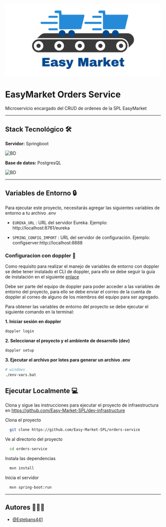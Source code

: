 ![Logo](https://github.com/Easy-Market-SPL/.github/blob/main/Banner.png?raw=true)

# EasyMarket Orders Service

Microservicio encargado del CRUD de ordenes de la SPL EasyMarket

---
## Stack Tecnológico 🛠️

**Servidor:** Springboot

![BD](https://skillicons.dev/icons?i=spring,maven)

**Base de datos:** PostgresQL

![BD](https://skillicons.dev/icons?i=postgresql)

---
## Variables de Entorno 🔒

Para ejecutar este proyecto, necesitarás agregar las siguientes variables de entorno a tu archivo .env

* `EUREKA_URL` : URL del servidor Eureka. Ejemplo: http://localhost:8761/eureka

* `SPRING_CONFIG_IMPORT` : URL del servidor de configuración. Ejemplo: configserver:http://localhost:8888


### Configuracion con doppler 🚀

Como requisito para realizar el manejo de variables de entorno con doppler se debe tener instalado el CLI de doppler, para ello se debe seguir la guía de instalación en el siguiente [enlace](https://docs.doppler.com/docs/cli)

Debe ser parte del equipo de doppler para poder acceder a las variables de entorno del proyecto, para ello se debe enviar el correo de la cuenta de doppler al correo de alguno de los miembros del equipo para ser agregado.

Para obtener las variables de entorno del proyecto se debe ejecutar el siguiente comando en la terminal:

**1. Iniciar sesión en doppler**

```bash
doppler login
```

**2. Seleccionar el proyecto y el ambiente de desarrollo (dev)**

```bash
doppler setup
```
**3. Ejecutar el archivo por lotes para generar un archivo .env**

```bash
# windows
./env-vars.bat
```

## Ejecutar Localmente 💻

Clona y sigue las instrucciones para ejecutar el proyecto de infraestructura en
https://github.com/Easy-Market-SPL/dev-infrastructure



Clona el proyecto

```bash
  git clone https://github.com/Easy-Market-SPL/orders-service
```

Ve al directorio del proyecto

```bash
  cd orders-service
```

Instala las dependencias

```bash
  mvn install
```

Inicia el servidor

```bash
  mvn spring-boot:run
```

---

## Autores 🧑🏻‍💻

- [@Estebans441](https://www.github.com/Estebans441)